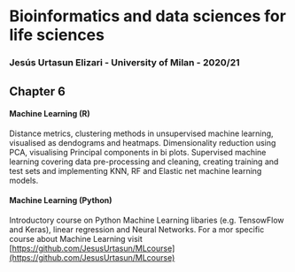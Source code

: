 # Bioinformatics and data sciences for life sciences

### Jesús Urtasun Elizari - University of Milan - 2020/21

## Chapter 6

#### Machine Learning (R) 
Distance metrics, clustering methods in unsupervised machine learning, visualised as dendograms and heatmaps. Dimensionality reduction using PCA, visualising Principal components in bi plots. Supervised machine learning covering data pre-processing and cleaning, creating training and test sets and implementing KNN, RF and Elastic net machine learning models. 

#### Machine Learning (Python)
Introductory course on Python Machine Learning libaries (e.g. TensowFlow and Keras), linear regression and Neural Networks.
For a mor specific course about Machine Learning visit [https://github.com/JesusUrtasun/MLcourse](https://github.com/JesusUrtasun/MLcourse)
